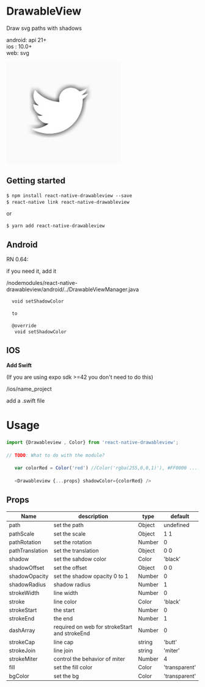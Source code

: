 # DrawableView

Draw svg paths with shadows

android: api 21+   
ios : 10.0+   
web: svg  

<img src="./src/demo.jpg" width="300">


## Getting started

`$ npm install react-native-drawableview --save`  
`$ react-native link react-native-drawableview`  
  
or

`$ yarn add react-native-drawableview `
    
## Android

RN 0.64:

if you need it, add it

/nodemodules/react-native-drawableview/android/../DrawableViewManager.java

```
  void setShadowColor
  
  to
    
  @override
   void setShadowColor
```


## IOS

**Add Swift**

(If you are using expo sdk >=42 you don't need to do this)

/ios/name_project

add a .swift file


# Usage
```javascript
import {Drawableview , Color} from 'react-native-drawableview';

// TODO: What to do with the module?

   var colorRed = Color('red') //Color('rgba(255,0,0,1)'), #FF0000 .....

   <Drawableview {...props} shadowColor={colorRed} />

```


## Props   

| Name | description | type | default |
| --- | --- | --- | --- |
| path | set the path | Object | undefined |
| pathScale | set the scale | Object | 1 1 |
| pathRotation | set the rotation | Number | 0 |
| pathTranslation | set the translation  | Object | 0 0 |
| shadow | set the sahdow color  | Color | 'black' |
| shadowOffset | set the offset | Object | 0 0 |
| shadowOpacity | set the shadow opacity 0 to 1  | Number | 0 |
| shadowRadius | shadow radius | Number | 1 |
| strokeWidth | line width | Number | 0 |
| stroke | line color | Color | 'black' |
| strokeStart | the start | Number | 0 |
| strokeEnd | the end | Number | 1 |
| dashArray | required on web for strokeStart and strokeEnd | Number | 0 |
| strokeCap | line cap | string | 'butt' |
| strokeJoin | line join | string | 'miter' |
| strokeMiter | control the behavior of miter | Number | 4 |
| fill | set the fill color  | Color | 'transparent' |
| bgColor | set the bg | Color | 'transparent' |

